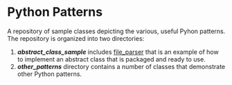 # Python Patterns

A repository of sample classes depicting the various, useful Pyhon patterns.
The repository is organized into two directories:

1. ***abstract_class_sample*** includes [file_parser](https://github.com/dm-advisor/python_patterns/tree/bbf6884a6967587c408426694794756064a4faf4/abstract_class_sample/file_parser) that is an example of how to implement an abstract class that is packaged and ready to use.
2. ***other_patterns*** directory contains a number of classes that demonstrate other Python patterns.
